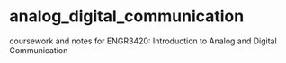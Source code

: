 # analog_digital_communication
coursework and notes for ENGR3420: Introduction to Analog and Digital Communication 
